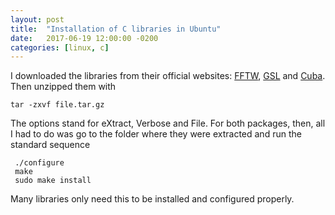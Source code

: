 ```yaml
---
layout: post
title:  "Installation of C libraries in Ubuntu"
date:   2017-06-19 12:00:00 -0200
categories: [linux, c]
---
```


I downloaded the libraries from their official websites:
<a href="http://www.fftw.org/download.html">FFTW</a>,
<a href="https://www.gnu.org/software/gsl/">GSL</a> and
<a href="http://www.feynarts.de/cuba/">Cuba</a>.
Then unzipped them with

    tar -zxvf file.tar.gz

The options stand for eXtract, Verbose and File.
For both packages, then, all I had to do was go to the
folder where they were extracted and run the standard sequence

```
 ./configure
 make
 sudo make install
```

Many libraries only need this to be installed and configured properly.
